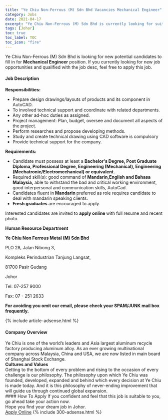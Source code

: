 ```yaml
---
title: "Ye Chiu Non-Ferrous (M) Sdn Bhd Vacancies Mechanical Engineer" 
category: Jobs 
date: 2021-04-17 
excerpt: "Ye Chiu Non-Ferrous (M) Sdn Bhd is currently looking for suitable person to fill in the Mechanical Engineer which based in Johor" 
tags: [Johor] 
toc: true 
toc_label: TOC 
toc_icon: "fire" 
--- 
```


<p>Ye Chiu Non-Ferrous (M) Sdn Bhd is looking for new potential candidates to fill in for <b>Mechanical Engineer</b> position. If you currently looking for new job opportunities and qualified with the job desc, feel free to apply this job.
</p><div><div><h4>Job Description</h4></div><div><div><span><div><p><strong>Responsibilities:</strong></p><ul><li>Prepare design drawings/layouts of products and its component in AutoCAD.</li><li>To involved technical support and coordinate with related departments.</li><li>Any other ad-hoc duties as assigned.</li><li>Project management: Plan, budget, oversee and document all aspects of the project.</li><li>Perform researches and propose developing methods.</li><li>Study and create technical drawing using CAD software is compulsory</li><li>Provide technical support for the company.</li></ul><p><strong>Requirements:</strong></p><ul><li>Candidate must possess at least a <strong>Bachelor's Degree, Post Graduate Diploma, Professional Degree, Engineering (Mechanical), Engineering (Mechatronic/Electromechanical) or equivalent.</strong></li><li>Required skill(s): good command of <strong>Mandarin,English and Bahasa Malaysia,</strong> able to withstand the bad and critical working environment, good interpersonal and communication skills, AutoCad.</li><li>Candidates fluent in<strong> Mandarin </strong>preferred as role requires candidate to deal with mandarin speaking clients.</li><li><strong>Fresh graduates</strong> are encouraged to apply.</li></ul><p>Interested candidates are invited to&#160;<strong>apply online&#160;</strong>with full resume&#160;and recent photo.</p><p><strong>Human Resource Department</strong></p><p><strong>Ye Chiu Non Ferrous Metal (M) Sdn Bhd</strong></p><p>PLO 28, Jalan Nibong 3,&#160;</p><p>Kompleks Perindustrian Tanjung Langsat,</p><p>81700 Pasir Gudang</p><p>Johor</p><p>Tel:&#160;07-257 9000</p><p>Fax: 07 - 251 2633</p><p><strong>For avoiding you omit our email, please check your SPAM/JUNK&#160;mail box frequently.</strong></p></div></span></div></div></div> 
{% include article-adsense.html %} 
<div><div><h4>Company Overview</h4></div><div><div><span><div><div>
<div>
<div>Ye Chiu is one of the world&#8217;s leaders and Asia largest aluminum recycle factory producing aluminum alloy. As an ever growing multinational company across Malaysia, China and USA, we are now listed in main board of Shanghai Stock Exchange.</div>
<div><strong>Cultures and Values</strong><br>
Getting to the bottom of every problem and rising to the occasion of every challenge is our philosophy. The philosophy upon which Ye Chiu was founded, developed, expanded and behind which every decision at Ye Chiu is made today. And it is this philosophy of never-ending improvement that will guide us through continued global expansion.</div>
</div>
</div></div></span></div></div></div> 
#### How To Apply 
If you confident and feel that this job is suitable to you, go ahead take your action now. <br/> 
Hope you find your dream job in Johor. <br/> 
<a href="https://www.jobstreet.com.my/en/job/mechanical-engineer-4538605?jobId=jobstreet-my-job-4538605&" class="btn btn--info" target="_blank" rel="nofollow noopenner">Apply Online</a> 
{% include 300-adsense.html %} 